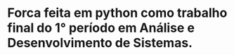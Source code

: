 <h1>Forca feita em python como trabalho final do 1° período em Análise e Desenvolvimento de Sistemas.<h1>
